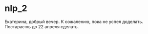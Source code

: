 # nlp_2


Екатерина, добрый вечер.
К сожалению, пока не успел доделать. Постарасюь до 22 апреля сделать.
